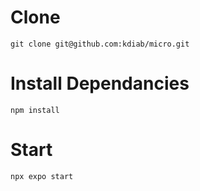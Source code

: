 # Clone
    git clone git@github.com:kdiab/micro.git
# Install Dependancies
    npm install
# Start
    npx expo start
